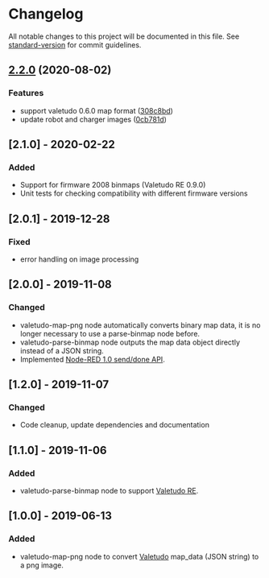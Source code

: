 # Changelog

All notable changes to this project will be documented in this file. See [standard-version](https://github.com/conventional-changelog/standard-version) for commit guidelines.

## [2.2.0](https://github.com/alexkn/node-red-contrib-valetudo/compare/v2.1.0...v2.2.0) (2020-08-02)


### Features

* support valetudo 0.6.0 map format ([308c8bd](https://github.com/alexkn/node-red-contrib-valetudo/commit/308c8bdce18682bd2a864f03ce12509b6ea80a64))
* update robot and charger images ([0cb781d](https://github.com/alexkn/node-red-contrib-valetudo/commit/0cb781dec62c837408f33157d6b08d2901b603c4))

## [2.1.0] - 2020-02-22

### Added

- Support for firmware 2008 binmaps (Valetudo RE 0.9.0)
- Unit tests for checking compatibility with different firmware versions

## [2.0.1] - 2019-12-28

### Fixed

- error handling on image processing

## [2.0.0] - 2019-11-08

### Changed

- valetudo-map-png node automatically converts binary map data, it is no longer necessary to use a parse-binmap node before.
- valetudo-parse-binmap node outputs the map data object directly instead of a JSON string.
- Implemented [Node-RED 1.0 send/done API](https://nodered.org/blog/2019/09/20/node-done).

## [1.2.0] - 2019-11-07

### Changed

- Code cleanup, update dependencies and documentation

## [1.1.0] - 2019-11-06

### Added

- valetudo-parse-binmap node to support [Valetudo RE](https://github.com/rand256/valetudo).

## [1.0.0] - 2019-06-13

### Added

- valetudo-map-png node to convert [Valetudo](https://github.com/Hypfer/Valetudo) map_data (JSON string) to a png image.
